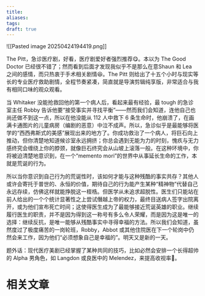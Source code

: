 ```yaml
---
title: 
aliases: 
tags: 
draft: true
---
```


![[Pasted image 20250424194419.png]]

The Pitt，急诊医疗剧，好看，医疗剧爱好者强烈推荐😋。本以为 The Good Doctor 已经很不错了；然而看到后面才发现我似乎不是那么在意Shaun 和 Lea 之间的感情，而只热衷于手术相关剧情😆。The Pitt 则给出了十五个小时与现实等长的专业医疗救助剧情，全程节奏紧凑，简直就是导演剪辑纯享版，非常适合与我有相同口味的观众观看。

当 Whitaker 没能抢救回他的第一个病人后，看起来最有经验，最 tough 的急诊室主任 Robby 告诉他要“接受事实并寻找平衡”——然而我们会知道，连他自己也尚还做不到这一点，所以在他没能从 112 人中救下 6 条生命时，他崩溃了，在画满卡通图片的儿童病房（编剧的恶意）中泣不成声。所以，急诊似乎是最能够将医学的“西西弗斯式的美感”展现出来的地方了。你成功救治了一个病人，将巨石向上推动，但你清楚地知道候诊室永远拥挤；你总会遇到无能为力的时刻，愧疚与无力感终究会缠绕上你的脖颈，就像巨石终究会从山坡上滚落一般。在这种环境中，你将被迫清楚地意识到，在一个“memento mori”的世界中从事延长生命的工作，本就是荒诞的行为。

 所以当你意识到自己行为的荒诞性时，该如何才能与这种残酷的事实共存？其他人或许会寄托于普世的、永恒的价值，期待自己的行为能产生某种“精神物”代替自己永远存续，仿佛这样就能挣脱这一桎梏。但医学从未追求超脱性。医生们只能站在前人给出的一个个统计显著性之上尝试僭越上帝的权力，最终目送病人签字出院离开，或为他们宣布死亡时间；这使得医生成为了最能够接近荒诞英雄的职业。继续履行医生的职责，并不是因为得到这一称号有多么令人荣耀，而是因为这是唯一的选择：继续反抗，是唯一能够从残酷事实中寻得幸福的方法。所以我们会知道，虽然度过了极度痛苦的一岗轮班，Robby，Abbot 或其他住院医在下一个轮岗中仍然会来工作，因为他们“必须想象自己是幸福的”。明天又是新的一天。

题外话：现代医疗美剧已经掌握了某种共同的技巧，比如必然会安排一个长得超帅的 Alpha 男角色，如 Langdon 或良医中的 Melendez，来提高收视率🤣。

# 相关文章

